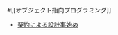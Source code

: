 #[[オブジェクト指向プログラミング]]

- [契約による設計事始め](https://speakerdeck.com/dnskimo/qi-yue-niyorushe-ji-shi-shi-me)